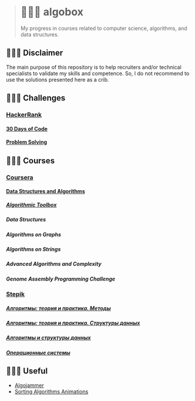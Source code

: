 > # 👨🏻‍💻 algobox
>
> My progress in courses related to computer science, algorithms, and data structures.

## 🙅🏻‍♂️ Disclaimer

The main purpose of this repository is to help recruiters and/or technical specialists to validate my skills
and competence. So, I do not recommend to use the solutions presented here as a crib.

## 🧗🏻‍♂️ Challenges

### [HackerRank](https://www.hackerrank.com/kamilsk)

#### [30 Days of Code](hackerrank/30-days-of-code)

#### [Problem Solving](hackerrank/algorithms)

## 👨🏻‍🏫 Courses

### [Coursera](https://www.coursera.org/user/ac851392243e4a64c5a04b6bfe2b97cc)

#### [Data Structures and Algorithms](https://www.coursera.org/specializations/data-structures-algorithms)

##### [Algorithmic Toolbox](coursera/algorithmic-toolbox)

##### Data Structures

##### Algorithms on Graphs

##### Algorithms on Strings

##### Advanced Algorithms and Complexity

##### Genome Assembly Programming Challenge

### [Stepik](https://stepik.org/users/17586168)

##### [Алгоритмы: теория и практика. Методы](stepik/course-217)

##### [Алгоритмы: теория и практика. Структуры данных](stepik/course-1547)

##### [Алгоритмы и структуры данных](stepik/course-156)

##### [Операционные системы](stepik/course-1780)

## 💁🏻‍♂️ Useful

- [Algojammer](https://github.com/ChrisKnott/Algojammer)
- [Sorting Algorithms Animations](https://www.toptal.com/developers/sorting-algorithms)
